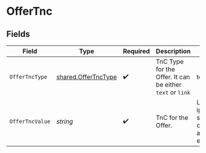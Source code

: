 # OfferTnc


## Fields

| Field                                                      | Type                                                       | Required                                                   | Description                                                | Example                                                    |
| ---------------------------------------------------------- | ---------------------------------------------------------- | ---------------------------------------------------------- | ---------------------------------------------------------- | ---------------------------------------------------------- |
| `OfferTncType`                                             | [shared.OfferTncType](../../models/shared/offertnctype.md) | :heavy_check_mark:                                         | TnC Type for the Offer. It can be either `text` or `link`  | text                                                       |
| `OfferTncValue`                                            | *string*                                                   | :heavy_check_mark:                                         | TnC for the Offer.                                         | Lorem ipsum dolor sit amet, consectetur adipiscing elit    |